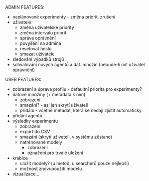 ADMIN FEATURES:
* naplánované experimenty - změna priorit, zrušení
* uživatelé
	- změna uživatelské priority
	- změna intervalu priorit
	- správa oprávnění
	- povýšení na admina
	- resetovat heslo
	- smazat uživatele
* sledování výpadků strojů
* schvalování nových agentů a dat. množin (nebude-li mít uživatel oprávnění)

USER FEATURES:
* zobrazení a úprava profilu - defaultní priorita pro experimenty?
* datové množiny (+ metadata k nim)
	- zobrazení
	- smazání? - asi jen skrytí uživateli
	- přidání - včetně metadat, která se nedají zjistit automaticky
* přidání agentů
* výsledky experimentu
	- zobrazení
	- export do CSV
	- smazání (skrytí uživateli, v systému zůstane)
	- natrénované modely
		- zobrazení
		- označení pro trvalé uložení
* krabice
	- uložit modely? (u metod, u searcherů pouze nejlepší)
	- možnost znovupoužití modelu
* vizualizace...